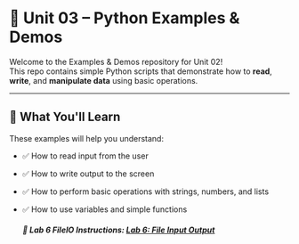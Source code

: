 # 🐍 Unit 03 – Python Examples & Demos

Welcome to the Examples & Demos repository for Unit 02!  
This repo contains simple Python scripts that demonstrate how to **read**, **write**, and **manipulate data** using basic operations.

---

## 📘 What You'll Learn

These examples will help you understand:

- ✅ How to read input from the user
- ✅ How to write output to the screen
- ✅ How to perform basic operations with strings, numbers, and lists
- ✅ How to use variables and simple functions

  ##### 📌 Lab 6 FileIO Instructions: [Lab 6: File Input Output](Lab_06/FileIO_README.md)
